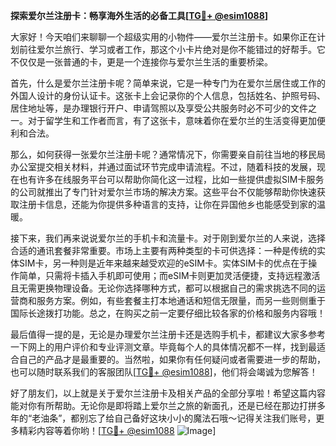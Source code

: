 **探索爱尔兰注册卡：畅享海外生活的必备工具[[TG💪+ @esim1088](https://t.me/s/esim1088)]**

大家好！今天咱们来聊聊一个超级实用的小物件——爱尔兰注册卡。如果你正在计划前往爱尔兰旅行、学习或者工作，那这个小卡片绝对是你不能错过的好帮手。它不仅仅是一张普通的卡，更是一个连接你与爱尔兰生活的重要桥梁。

首先，什么是爱尔兰注册卡呢？简单来说，它是一种专门为在爱尔兰居住或工作的外国人设计的身份认证卡。这张卡上会记录你的个人信息，包括姓名、护照号码、居住地址等，是办理银行开户、申请驾照以及享受公共服务时必不可少的文件之一。对于留学生和工作者而言，有了这张卡，意味着你在爱尔兰的生活变得更加便利和合法。

那么，如何获得一张爱尔兰注册卡呢？通常情况下，你需要亲自前往当地的移民局办公室提交相关材料，并通过面试环节完成申请流程。不过，随着科技的发展，现在也有许多在线服务平台可以帮助你简化这一过程，比如一些提供虚拟SIM卡服务的公司就推出了专门针对爱尔兰市场的解决方案。这些平台不仅能够帮助你快速获取注册卡信息，还能为你提供多种语言的支持，让你在异国他乡也能感受到家的温暖。

接下来，我们再来说说爱尔兰的手机卡和流量卡。对于刚到爱尔兰的人来说，选择合适的通讯套餐非常重要。市场上主要有两种类型的卡可供选择：一种是传统的实体SIM卡，另一种则是近年来越来越受欢迎的eSIM卡。实体SIM卡的优点在于操作简单，只需将卡插入手机即可使用；而eSIM卡则更加灵活便捷，支持远程激活且无需更换物理设备。无论你选择哪种方式，都可以根据自己的需求挑选不同的运营商和服务方案。例如，有些套餐主打本地通话和短信无限量，而另一些则侧重于国际长途拨打功能。总之，在购买之前一定要仔细比较各家的价格和服务内容哦！

最后值得一提的是，无论是办理爱尔兰注册卡还是选购手机卡，都建议大家多参考一下网上的用户评价和专业评测文章。毕竟每个人的具体情况都不一样，找到最适合自己的产品才是最重要的。当然啦，如果你有任何疑问或者需要进一步的帮助，也可以随时联系我们的客服团队[[TG💪+ @esim1088](https://t.me/s/esim1088)]，他们将会竭诚为您解答！

好了朋友们，以上就是关于爱尔兰注册卡及相关产品的全部分享啦！希望这篇内容能对你有所帮助。无论你是即将踏上爱尔兰之旅的新面孔，还是已经在那边打拼多年的“老油条”，都别忘了给自己备好这块小小的魔法石哦～记得关注我们账号，更多精彩内容等着你哟！[[TG💪+ @esim1088](https://t.me/s/esim1088) ![Image](https://i.postimg.cc/4NQfJmqS/Snipaste-2025-05-13-00-14-12.png)]